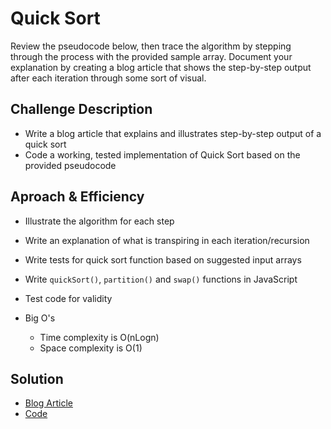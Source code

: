 # Quick Sort

Review the pseudocode below, then trace the algorithm by stepping through the process with the provided sample array. Document your explanation by creating a blog article that shows the step-by-step output after each iteration through some sort of visual.

## Challenge Description

- Write a blog article that explains and illustrates step-by-step output of a quick sort
- Code a working, tested implementation of Quick Sort based on the provided pseudocode

## Aproach & Efficiency

- Illustrate the algorithm for each step
- Write an explanation of what is transpiring in each iteration/recursion
- Write tests for quick sort function based on suggested input arrays
- Write `quickSort()`, `partition()` and `swap()` functions in JavaScript
- Test code for validity

- Big O's
  - Time complexity is O(nLogn)
  - Space complexity is O(1)


## Solution

- [Blog Article](./BLOG.md)
- [Code](./quick-sort.js)